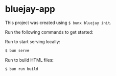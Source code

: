 # bluejay-app

This project was created using `$ bunx bluejay init`.

Run the following commands to get started:

Run to start serving locally:

```sh
$ bun serve
```

Run to build HTML files:

```sh
$ bun run build
```
